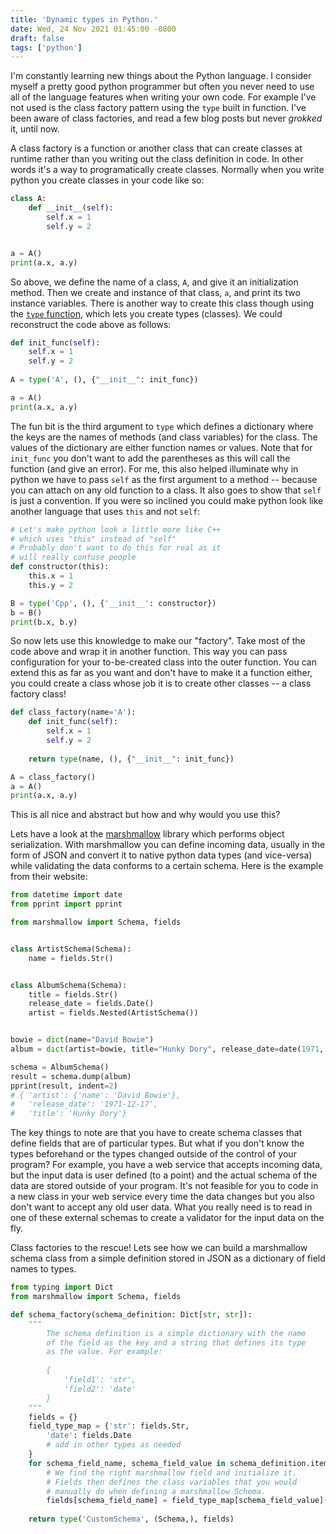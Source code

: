 ```yaml
---
title: 'Dynamic types in Python.'
date: Wed, 24 Nov 2021 01:45:00 -0800
draft: false
tags: ['python']
---
```


I'm constantly learning new things about the Python language. I
consider myself a pretty good python programmer but often you never
need to use all of the language features when writing your own code.
For example I've not used is the class factory pattern using the
`type` built in function. I've been aware of class factories, and
read a few blog posts but never *grokked* it, until now.

A class factory is a function or another class that can create
classes at runtime rather than you writing out the class definition
in code. In other words it's a way to programatically create classes.
Normally when you write python you create classes in your code like
so:

```python
class A:
    def __init__(self):
        self.x = 1
        self.y = 2


a = A()
print(a.x, a.y)
```

So above, we define the name of a class, `A`, and give it an
initialization method. Then we create and instance of that class,
`a`, and print its two instance variables. There is another way to
create this class though using the [`type` function](https://docs.python.org/3/library/functions.html#type),
which lets you create types (classes). We could reconstruct the
code above as follows:

```python
def init_func(self):
    self.x = 1
    self.y = 2
    
A = type('A', (), {"__init__": init_func})

a = A()
print(a.x, a.y)
```

The fun bit is the third argument to `type` which defines a dictionary
where the keys are the names of methods (and class variables) for
the class. The values of the dictionary are either function names
or values. Note that for `init_func` you don't want to add the
parentheses as this will call the function (and give an error). For
me, this also helped illuminate why in python we have to pass `self`
as the first argument to a method -- because you can attach on any
old function to a class. It also goes to show that `self` is just
a convention. If you were so inclined you could make python look
like another language that uses `this` and not `self`:

```python
# Let's make python look a little more like C++
# which uses "this" instead of "self"
# Probably don't want to do this for real as it
# will really confuse people
def constructor(this):
    this.x = 1
    this.y = 2

B = type('Cpp', (), {'__init__': constructor})
b = B()
print(b.x, b.y)
```

So now lets use this knowledge to make our "factory". Take most of
the code above and wrap it in another function. This way you can
pass configuration for your to-be-created class into the outer
function. You can extend this as far as you want and don't have to
make it a function either, you could create a class whose job it
is to create other classes -- a class factory class!

```python
def class_factory(name='A'):
    def init_func(self):
        self.x = 1
        self.y = 2
        
    return type(name, (), {"__init__": init_func})

A = class_factory()
a = A()
print(a.x, a.y)
```

This is all nice and abstract but how and why would you use this?

Lets have a look at the
[marshmallow](https://marshmallow.readthedocs.io/en/stable/) library
which performs object serialization. With marshmallow you can define
incoming data, usually in the form of JSON and convert it to native
python data types (and vice-versa) while validating the data conforms
to a certain schema. Here is the example from their website:

```python
from datetime import date
from pprint import pprint

from marshmallow import Schema, fields


class ArtistSchema(Schema):
    name = fields.Str()


class AlbumSchema(Schema):
    title = fields.Str()
    release_date = fields.Date()
    artist = fields.Nested(ArtistSchema())


bowie = dict(name="David Bowie")
album = dict(artist=bowie, title="Hunky Dory", release_date=date(1971, 12, 17))

schema = AlbumSchema()
result = schema.dump(album)
pprint(result, indent=2)
# { 'artist': {'name': 'David Bowie'},
#   'release_date': '1971-12-17',
#   'title': 'Hunky Dory'}
```

The key things to note are that you have to create schema classes
that define fields that are of particular types. But what if you
don't know the types beforehand or the types changed outside of the
control of your program? For example, you have a web service that
accepts incoming data, but the input data is user defined (to a
point) and the actual schema of the data are stored outside of your
program. It's not feasible for you to code in a new class in your
web service every time the data changes but you also don't want to
accept any old user data. What you really need is to read in one
of these external schemas to create a validator for the input data
on the fly.

Class factories to the rescue! Lets see how we can build a marshmallow
schema class from a simple definition stored in JSON as a dictionary
of field names to types.


```python
from typing import Dict
from marshmallow import Schema, fields

def schema_factory(schema_definition: Dict[str, str]):
    """
        The schema definition is a simple dictionary with the name
        of the field as the key and a string that defines its type
        as the value. For example:
        
        {
            'field1': 'str',
            'field2': 'date'
        }
    """
    fields = {}
    field_type_map = {'str': fields.Str,
        'date': fields.Date
        # add in other types as needed
    }
    for schema_field_name, schema_field_value in schema_definition.items():
        # We find the right marshmallow field and initialize it.
        # Fields then defines the class variables that you would 
        # manually do when defining a marshmallow Schema.
        fields[schema_field_name] = field_type_map[schema_field_value]()
        
    return type('CustomSchema', (Schema,), fields)

```
